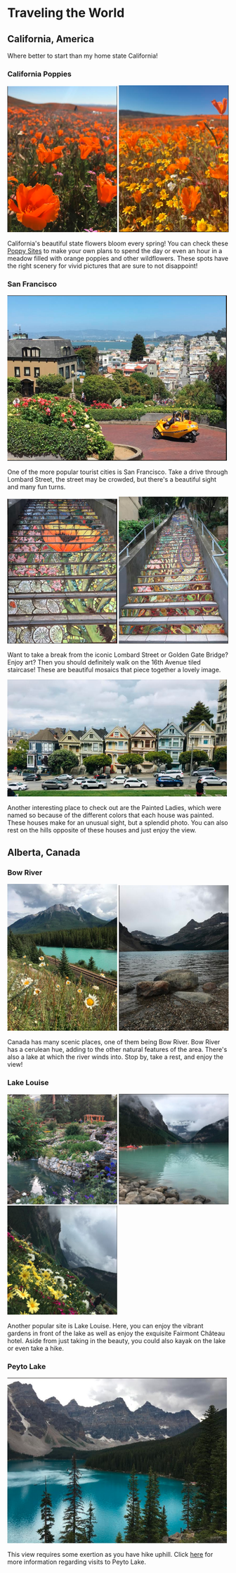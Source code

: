 <html>
  <head>
    <!--Links for Fonts -->
    <link
      href="https://fonts.googleapis.com/css2?family=Comfortaa:wght@400;500&display=swap"
      rel="stylesheet"
    />
    <link
      href="https://fonts.googleapis.com/css2?family=PT+Sans&display=swap"
      rel="stylesheet"
    />
  </head>
  <body>
        <h1>Traveling the World</h1>
        <h2>California, America</h2>
        <p> Where better to start than my home state California!</p>
      <h3>California Poppies</h3>
        <img
             src="PoppyField1.PNG" width=250>
      <img
           src="PoppyField2.PNG"
           width=250
           >
        <p>
          California's beautiful state flowers bloom every spring! You can check these
          <a
            href="https://www.tripping.com/guides/places-to-see-california-super-blooms"
            >Poppy Sites</a
          > to make your own plans to spend the day or even an hour in a meadow filled with orange poppies and other wildflowers. These spots have the right scenery for vivid pictures that are sure to not disappoint!
        </p>
    <h3>San Francisco</h3>
        <img
          src="LombardStreet.PNG"
          width=500>
        <p>
          One of the more popular tourist cities is San Francisco. Take a drive through Lombard Street, the street may be crowded, but there's a beautiful sight and many fun turns.        </p>
        <img
          src="Flowertile.PNG"
          width=250
        >
    <img
         src="Snailtile.PNG"
         width=249
         >
        <p>
          Want to take a break from the iconic Lombard Street or Golden Gate Bridge? Enjoy art? Then you should definitely walk on the 16th Avenue tiled staircase! These are beautiful mosaics that piece together a lovely image.          
        </p>
    <img
         src="PaintedLadies.PNG"
         width=500
         >
    <p>Another interesting place to check out are the Painted Ladies, which were named so because of the different colors that each house was painted. These houses make for an unusual sight, but a splendid photo. You can also rest on the hills opposite of these houses and just enjoy the view. </p>
    <h2> Alberta, Canada </h2>
    <h3>Bow River</h3>
    <img
         src="Railroad.PNG"
         width=250
         >
    <img
         src="BowRiver.PNG"
         width=250
         >
    <p>Canada has many scenic places, one of them being Bow River. Bow River has a cerulean hue, adding to the other natural features of the area. There's also a lake at which the river winds into. Stop by, take a rest, and enjoy the view!</p>
    <h3> Lake Louise</h3>
    <img
         src="LakeLouise.PNG"
         width=250
         />
    <img
         src="Kayak.PNG"
         width=250>
    <img
         src="LakeLouiseGarden.PNG"
         width=250>
    <p> Another popular site is Lake Louise. Here, you can enjoy the vibrant gardens in front of the lake as well as enjoy the exquisite Fairmont Château hotel. Aside from just taking in the beauty, you could also kayak on the lake or even take a hike.</p>
    <h3>Peyto Lake</h3>
    <img
         src="Peyto Lake.PNG"
         width= 500>
    <p>This view requires some exertion as you have hike uphill. Click <a href="https://www.todocanada.ca/city/banff/listing/peyto-lake-banff-national-park/#:~:text=Peyto%20lake%20is%20located%20on,paved%20path%20to%20the%20lookout.">here</a> for more information regarding visits to Peyto Lake.</p>

